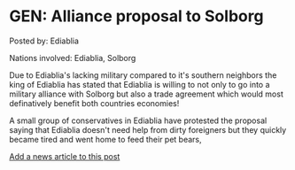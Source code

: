 # GEN: Alliance proposal to Solborg

Posted by: Ediablia

Nations involved: Ediablia, Solborg

Due to Ediablia's lacking military compared to it's southern neighbors the king of Ediablia has stated that Ediablia is willing to not only to go into a military alliance with Solborg but also a trade agreement which would most definatively benefit both countries economies!

A small group of conservatives in Ediablia have protested the proposal saying that Ediablia doesn't need help from dirty foreigners but they quickly became tired and went home to feed their pet bears,

[Add a news article to this post](http://solborg.xyz/rp/admin.php?event=2016-10-02_alliance-proposal-to-solborg-ediablia)

